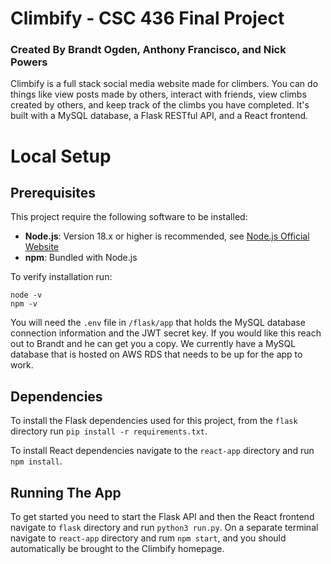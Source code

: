 # Climbify - CSC 436 Final Project 
### Created By  Brandt Ogden, Anthony Francisco, and Nick Powers

Climbify is a full stack social media website made for climbers. You can do things like view posts made by others, interact with friends, view climbs created by others, and keep track of the climbs you have completed. It's built with a MySQL database, a Flask RESTful API, and a React frontend. 

# Local Setup

## Prerequisites
This project require the following software to be installed:
- **Node.js**: Version 18.x or higher is recommended, see [Node.js Official Website](https://nodejs.org/en)
- **npm**: Bundled with Node.js

To verify installation run:
```
node -v
npm -v
```
You will need the `.env` file in `/flask/app` that holds the MySQL database connection information and the JWT secret key. If you would like this reach out to Brandt and he can get you a copy. We currently have a MySQL database that is hosted on AWS RDS that needs to be up for the app to work. 

## Dependencies
To install the Flask dependencies used for this project, from the `flask` directory run `pip install -r requirements.txt`.

To install React dependencies navigate to the `react-app` directory and run `npm install`.

## Running The App
To get started you need to start the Flask API and then the React frontend navigate to `flask` directory and run `python3 run.py`. On a separate terminal navigate to `react-app` directory and rum `npm start`, and you should automatically be brought to the Climbify homepage.   

